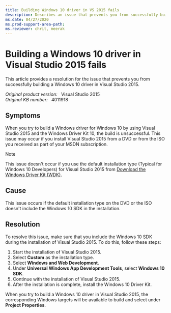 ```yaml
---
title: Building Windows 10 driver in VS 2015 fails
description: Describes an issue that prevents you from successfully building a Windows 10 driver in Visual Studio 2015. Provides a resolution.
ms.date: 04/27/2020
ms.prod-support-area-path:
ms.reviewer: chrit, meerak
---
```

# Building a Windows 10 driver in Visual Studio 2015 fails

This article provides a resolution for the issue that prevents you from successfully building a Windows 10 driver in Visual Studio 2015.

_Original product version:_ &nbsp; Visual Studio 2015  
_Original KB number:_ &nbsp; 4011918

## Symptoms

When you try to build a Windows driver for Windows 10 by using Visual Studio 2015 and the Windows Driver Kit 10, the build is unsuccessful. This issue may occur if you install Visual Studio 2015 from a DVD or from the ISO you received as part of your MSDN subscription.

> [!NOTE]
> This issue doesn't occur if you use the default installation type (Typical for Windows 10 Developers) for Visual Studio 2015 from [Download the Windows Driver Kit (WDK)](/windows-hardware/drivers/download-the-wdk).  

## Cause

This issue occurs if the default installation type on the DVD or the ISO doesn't include the Windows 10 SDK in the installation.  

## Resolution

To resolve this issue, make sure that you include the Windows 10 SDK during the installation of Visual Studio 2015. To do this, follow these steps:

1. Start the installation of Visual Studio 2015.
2. Select **Custom** as the installation type.
3. Select **Windows and Web Development**.
4. Under **Universal Windows App Development Tools**, select **Windows 10 SDK**.
5. Continue with the installation of Visual Studio 2015.
6. After the installation is complete, install the Windows 10 Driver Kit.

When you try to build a Windows 10 driver in Visual Studio 2015, the corresponding Windows targets will be available to build and select under **Project Properties**.
